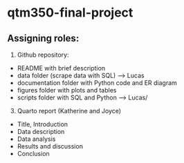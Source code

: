 # qtm350-final-project

## Assigning roles:
1. Github repository:
 - README with brief description
- data folder (scrape data with SQL) --> Lucas
- documentation folder with Python code and ER diagram
- figures folder with plots and tables
- scripts folder with SQL and Python --> Lucas/
3. Quarto report (Katherine and Joyce)
- Title, Introduction
- Data description
- Data analysis
- Results and discussion
- Conclusion

